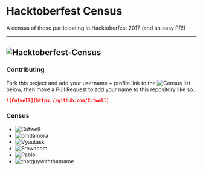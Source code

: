 # Hacktoberfest Census

A census of those participating in Hacktoberfest 2017 (and an easy PR!)

---
![Hacktoberfest-Census](https://github.com/Cutwell/Hacktoberfest-Census/blob/master/Hackcensus.png?raw=true "Hacktoberfest-Census")
---

### Contributing
Fork this project and add your username + profile link to the ![Census](https://github.com/Cutwell/Hacktoberfest-Census#census) list below, then make a Pull Request to add your name to this repository like so..
```markdown
![Cutwell](https://github.com/Cutwell)
```

### Census
 - ![Cutwell](https://github.com/Cutwell)
 - ![pmdamora](https://github.com/pmdamora)
 - ![Vyautask](https://github.com/vytautask)
 - ![Frewacom](https://github.com/Frewacom)
 - ![Pablo](https://github.com/pablo0910)
 - ![thatguywiththatname](https://github.com/thatguywiththatname)
